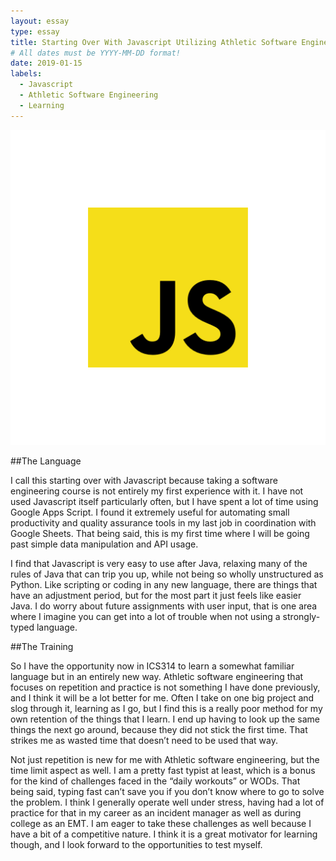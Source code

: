 ```yaml
---
layout: essay
type: essay
title: Starting Over With Javascript Utilizing Athletic Software Engineering
# All dates must be YYYY-MM-DD format!
date: 2019-01-15
labels:
  - Javascript
  - Athletic Software Engineering
  - Learning
---
```


<img class="ui large right circular floated image" src="../images/javascript.png">

##The Language

I call this starting over with Javascript because taking a software engineering course is not entirely my first experience with it. I have not used Javascript itself particularly often, but I have spent a lot of time using Google Apps Script. I found it extremely useful for automating small productivity and quality assurance tools in my last job in coordination with Google Sheets. That being said, this is my first time where I will be going past simple data manipulation and API usage. 

I find that Javascript is very easy to use after Java, relaxing many of the rules of Java that can trip you up, while not being so wholly unstructured as Python. Like scripting or coding in any new language, there are things that have an adjustment period, but for the most part it just feels like easier Java. I do worry about future assignments with user input, that is one area where I imagine you can get into a lot of trouble when not using a strongly-typed language. 

##The Training
  
So I have the opportunity now in ICS314 to learn a somewhat familiar language but in an entirely new way. Athletic software engineering that focuses on repetition and practice is not something I have done previously, and I think it will be a lot better for me. Often I take on one big project and slog through it, learning as I go, but I find this is a really poor method for my own retention of the things that I learn. I end up having to look up the same things the next go around, because they did not stick the first time. That strikes me as wasted time that doesn’t need to be used that way.
  
Not just repetition is new for me with Athletic software engineering, but the time limit aspect as well. I am a pretty fast typist at least, which is a bonus for the kind of challenges faced in the “daily workouts” or WODs. That being said, typing fast can’t save you if you don’t know where to go to solve the problem. I think I generally operate well under stress, having had a lot of practice for that in my career as an incident manager as well as during college as an EMT. I am eager to take these challenges as well because I have a bit of a competitive nature. I think it is a great motivator for learning though, and I look forward to the opportunities to test myself. 



